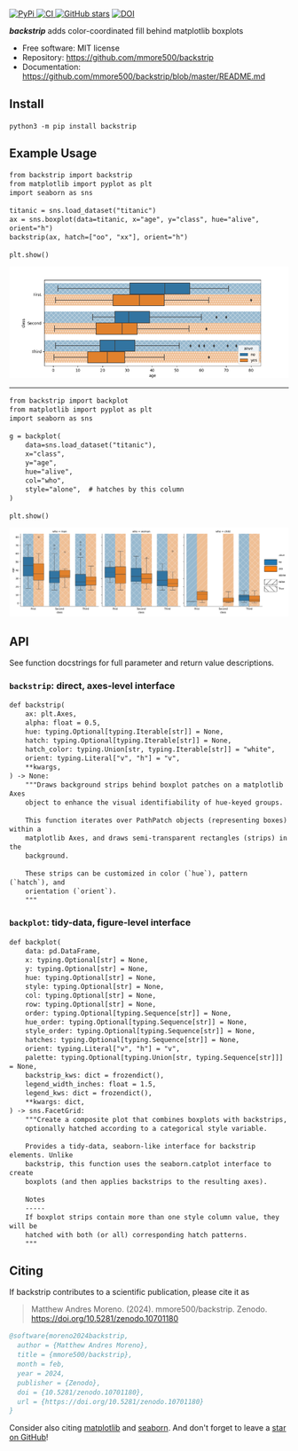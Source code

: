 [
![PyPi](https://img.shields.io/pypi/v/backstrip.svg?)
](https://pypi.python.org/pypi/backstrip)
[
![CI](https://github.com/mmore500/backstrip/actions/workflows/ci.yaml/badge.svg)
](https://github.com/mmore500/backstrip/actions)
[
![GitHub stars](https://img.shields.io/github/stars/mmore500/backstrip.svg?style=round-square&logo=github&label=Stars&logoColor=white)](https://github.com/mmore500/backstrip)
[![DOI](https://zenodo.org/badge/762052562.svg)](https://zenodo.org/doi/10.5281/zenodo.10701180)

**_backstrip_** adds color-coordinated fill behind matplotlib boxplots

- Free software: MIT license
- Repository: <https://github.com/mmore500/backstrip>
- Documentation: <https://github.com/mmore500/backstrip/blob/master/README.md>

## Install

`python3 -m pip install backstrip`

## Example Usage

```python3
from backstrip import backstrip
from matplotlib import pyplot as plt
import seaborn as sns

titanic = sns.load_dataset("titanic")
ax = sns.boxplot(data=titanic, x="age", y="class", hue="alive", orient="h")
backstrip(ax, hatch=["oo", "xx"], orient="h")

plt.show()
```

![example](docs/assets/test_backstrip_hatching.png)

---

```python3
from backstrip import backplot
from matplotlib import pyplot as plt
import seaborn as sns

g = backplot(
    data=sns.load_dataset("titanic"),
    x="class",
    y="age",
    hue="alive",
    col="who",
    style="alone",  # hatches by this column
)

plt.show()
```

![example](docs/assets/test_backplot_v_facet.png)

## API

See function docstrings for full parameter and return value descriptions.

### `backstrip`: direct, axes-level interface

```python3
def backstrip(
    ax: plt.Axes,
    alpha: float = 0.5,
    hue: typing.Optional[typing.Iterable[str]] = None,
    hatch: typing.Optional[typing.Iterable[str]] = None,
    hatch_color: typing.Union[str, typing.Iterable[str]] = "white",
    orient: typing.Literal["v", "h"] = "v",
    **kwargs,
) -> None:
    """Draws background strips behind boxplot patches on a matplotlib Axes
    object to enhance the visual identifiability of hue-keyed groups.

    This function iterates over PathPatch objects (representing boxes) within a
    matplotlib Axes, and draws semi-transparent rectangles (strips) in the
    background.

    These strips can be customized in color (`hue`), pattern (`hatch`), and
    orientation (`orient`).
    """
```

### `backplot`: tidy-data, figure-level interface

```python3
def backplot(
    data: pd.DataFrame,
    x: typing.Optional[str] = None,
    y: typing.Optional[str] = None,
    hue: typing.Optional[str] = None,
    style: typing.Optional[str] = None,
    col: typing.Optional[str] = None,
    row: typing.Optional[str] = None,
    order: typing.Optional[typing.Sequence[str]] = None,
    hue_order: typing.Optional[typing.Sequence[str]] = None,
    style_order: typing.Optional[typing.Sequence[str]] = None,
    hatches: typing.Optional[typing.Sequence[str]] = None,
    orient: typing.Literal["v", "h"] = "v",
    palette: typing.Optional[typing.Union[str, typing.Sequence[str]]] = None,
    backstrip_kws: dict = frozendict(),
    legend_width_inches: float = 1.5,
    legend_kws: dict = frozendict(),
    **kwargs: dict,
) -> sns.FacetGrid:
    """Create a composite plot that combines boxplots with backstrips,
    optionally hatched according to a categorical style variable.

    Provides a tidy-data, seaborn-like interface for backstrip elements. Unlike
    backstrip, this function uses the seaborn.catplot interface to create
    boxplots (and then applies backstrips to the resulting axes).

    Notes
    -----
    If boxplot strips contain more than one style column value, they will be
    hatched with both (or all) corresponding hatch patterns.
    """
```

## Citing

If backstrip contributes to a scientific publication, please cite it as

> Matthew Andres Moreno. (2024). mmore500/backstrip. Zenodo. https://doi.org/10.5281/zenodo.10701180

```bibtex
@software{moreno2024backstrip,
  author = {Matthew Andres Moreno},
  title = {mmore500/backstrip},
  month = feb,
  year = 2024,
  publisher = {Zenodo},
  doi = {10.5281/zenodo.10701180},
  url = {https://doi.org/10.5281/zenodo.10701180}
}
```

Consider also citing [matplotlib](https://matplotlib.org/stable/users/project/citing.html) and [seaborn](https://seaborn.pydata.org/citing.html).
And don't forget to leave a [star on GitHub](https://github.com/mmore500/backstrip/stargazers)!
